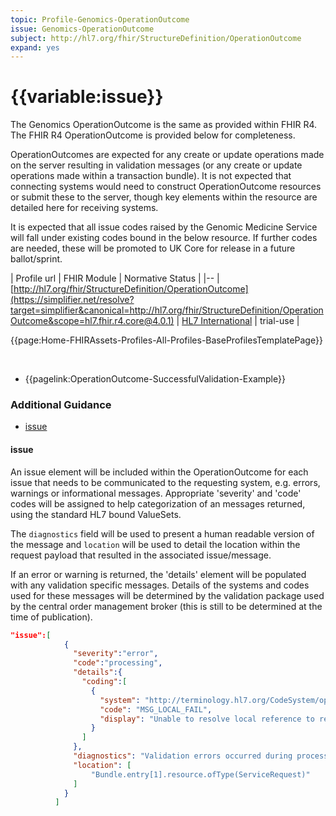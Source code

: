 ```yaml
---
topic: Profile-Genomics-OperationOutcome
issue: Genomics-OperationOutcome
subject: http://hl7.org/fhir/StructureDefinition/OperationOutcome
expand: yes
---
```


# {{variable:issue}}

The Genomics OperationOutcome is the same as provided within FHIR R4. The FHIR R4 OperationOutcome is provided below for completeness.

OperationOutcomes are expected for any create or update operations made on the server resulting in validation messages (or any create or update operations made within a transaction bundle). It is not expected that connecting systems would need to construct OperationOutcome resources or submit these to the server, though key elements within the resource are detailed here for receiving systems.

It is expected that all issue codes raised by the Genomic Medicine Service will fall under existing codes bound in the below resource. If further codes are needed, these will be promoted to UK Core for release in a future ballot/sprint.

| Profile url | FHIR Module | Normative Status |
|--
| [http://hl7.org/fhir/StructureDefinition/OperationOutcome](https://simplifier.net/resolve?target=simplifier&canonical=http://hl7.org/fhir/StructureDefinition/OperationOutcome&scope=hl7.fhir.r4.core@4.0.1) | [HL7 International]() | trial-use |

{{page:Home-FHIRAssets-Profiles-All-Profiles-BaseProfilesTemplatePage}}


<div id="Examples" class="tabcontent">
    <br>
    <ul>
     <li> {{pagelink:OperationOutcome-SuccessfulValidation-Example}} </li>
     </Ul>
</div>

<div id="Mappings" class="tabcontent">
<!--
            <br />
                <table class="assets">
                    <tr><th>FHIR</th><th>MDS</th><th>HL7v2</th></tr>
                    <tr><td></td><td></td><td></td></tr>
                </table>
-->
</div>


<h3 id='non-fql-header'> Additional Guidance </h3>

- <a href="#issue">issue</a>

<a name="issue"></a>
<h4 class='additional-Guidance-Submenu'> issue </h4>
An issue element will be included within the OperationOutcome for each issue that needs to be communicated to the requesting system, e.g. errors, warnings or informational messages. Appropriate 'severity' and 'code' codes will be assigned to help categorization of an messages returned, using the standard HL7 bound ValueSets. 

The `diagnostics` field will be used to present a human readable version of the message and `location` will be used to detail the location within the request payload that resulted in the associated issue/message.

If an error or warning is returned, the 'details' element will be populated with any validation specific messages. Details of the systems and codes used for these messages will be determined by the validation package used by the central order management broker (this is still to be determined at the time of publication).

```json
"issue":[
            {
              "severity":"error",
              "code":"processing",
              "details":{
                "coding":[
                  {
                    "system": "http://terminology.hl7.org/CodeSystem/operation-outcome",
                    "code": "MSG_LOCAL_FAIL",
                    "display": "Unable to resolve local reference to resource Patient/Patient-MeirLieberman-Example"
                  }
                ]
              },
              "diagnostics": "Validation errors occurred during processing",
              "location": [
                  "Bundle.entry[1].resource.ofType(ServiceRequest)"
              ]
            }
          ]
```